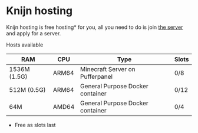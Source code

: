 # Knijn hosting
Knijn hosting is free hosting* for you, all you need to do is join [the server](https://discord.gg/3Cgdtxkchh) and apply for a server.

Hosts available

RAM         |CPU  |Type                             |Slots
------------|-----|---------------------------------|---------|
1536M (1.5G)|ARM64|Minecraft Server on Pufferpanel  |0/8
512M  (0.5G)|ARM64|General Purpose Docker container |0/12
64M         |AMD64|General Purpose Docker container |0/4

* Free as slots last
